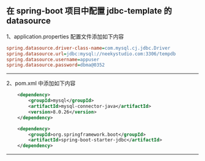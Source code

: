 ## 在 spring-boot 项目中配置 jdbc-template 的 datasource 

1、application.properties 配置文件添加如下内容
```ini
spring.datasource.driver-class-name=com.mysql.cj.jdbc.Driver
spring.datasource.url=jdbc:mysql://neekystudio.com:3306/tempdb
spring.datasource.username=appuser
spring.datasource.password=dbma@0352
```
---

2、pom.xml 中添加如下内容
```xml
    <dependency>
        <groupId>mysql</groupId>
        <artifactId>mysql-connector-java</artifactId>
        <version>8.0.26</version>
    </dependency>

    <dependency>
        <groupId>org.springframework.boot</groupId>
        <artifactId>spring-boot-starter-jdbc</artifactId>
    </dependency>
```

---